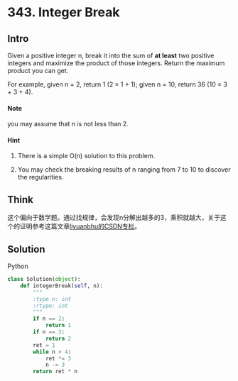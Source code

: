 # 343. Integer Break

## Intro

Given a positive integer n, break it into the sum of **at least** two positive integers and maximize the product of those integers. Return the maximum product you can get.

For example, given n = 2, return 1 (2 = 1 + 1); given n = 10, return 36 (10 = 3 + 3 + 4).

#### Note

you may assume that n is not less than 2.

#### Hint

1. There is a simple O(n) solution to this problem.

2. You may check the breaking results of n ranging from 7 to 10 to discover the regularities.

## Think

这个偏向于数学题。通过找规律，会发现n分解出越多的3，乘积就越大，关于这个的证明参考这篇文章[liyuanbhu的CSDN专栏](http://blog.csdn.net/liyuanbhu/article/details/51198124)。

## Solution

Python
 
```python
class Solution(object):
    def integerBreak(self, n):
        """
        :type n: int
        :rtype: int
        """
        if n == 2:
            return 1
        if n == 3:
            return 2
        ret = 1
        while n > 4:
            ret *= 3
            n -= 3
        return ret * n
```